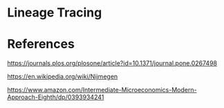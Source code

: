 # Lineage Tracing


# References

https://journals.plos.org/plosone/article?id=10.1371/journal.pone.0267498

https://en.wikipedia.org/wiki/Nijmegen

https://www.amazon.com/Intermediate-Microeconomics-Modern-Approach-Eighth/dp/0393934241
